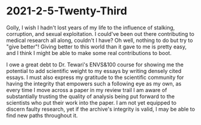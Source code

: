 # 2021-2-5-Twenty-Third

Golly, I wish I hadn't lost years of my life to the influence of stalking, corruption, and sexual exploitation.  I could've been out there contributing to medical research all along, couldn't I have?  Oh well, nothing to do but try to "give better"!  Giving better to this world than it gave to me is pretty easy, and I think I might be able to make some real contributions to boot.

I owe a great debt to Dr. Tewari's ENVS&100 course for showing me the potential to add scientific weight to my essays by writing densely cited essays.  I must also express my gratitude to the scientific community for having the integrity that empowers such a following eye as my own, as every time I move across a paper in my review trail I am aware of substantially trusting the quality of analysis being put forward to the scientists who put their work into the paper.  I am not yet equipped to discern faulty research, yet if the archive's integrity is valid, I may be able to find new paths throughout it.